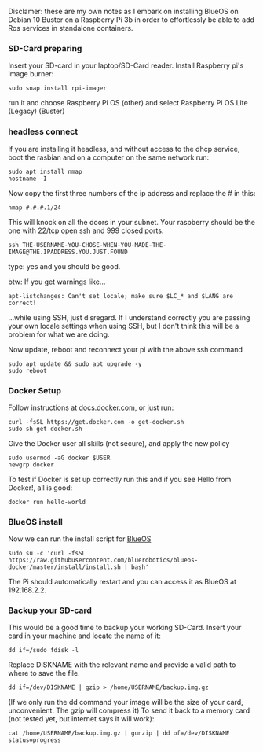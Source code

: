 Disclamer: these are my own notes as I embark on installing BlueOS on Debian 10 Buster on a Raspberry Pi 3b in order to effortlessly be able to add Ros services in standalone containers.

### SD-Card preparing
Insert your SD-card in your laptop/SD-Card reader.
Install Raspberry pi's image burner:
```
sudo snap install rpi-imager
```
run it and choose Raspberry Pi OS (other) and select Raspberry Pi OS Lite (Legacy) (Buster)

### headless connect
If you are installing it headless, and without access to the dhcp service, boot the rasbian and on a computer on the same network run:
```
sudo apt install nmap
hostname -I
```
Now copy the first three numbers of the ip address and replace the # in this:
```
nmap #.#.#.1/24
```
This will knock on all the doors in your subnet. Your raspberry should be the one with 22/tcp open ssh and 999 closed ports.
```
ssh THE-USERNAME-YOU-CHOSE-WHEN-YOU-MADE-THE-IMAGE@THE.IPADDRESS.YOU.JUST.FOUND
```
type: yes and you should be good.

btw: If you get warnings like...
```
apt-listchanges: Can't set locale; make sure $LC_* and $LANG are correct!
```
...while using SSH, just disregard. If I understand correctly you are passing your own locale settings when using SSH, but I don't think this will be a problem for what we are doing.


Now update, reboot and reconnect your pi with the above ssh command
```
sudo apt update && sudo apt upgrade -y
sudo reboot
```

### Docker Setup
Follow instructions at [docs.docker.com](https://docs.docker.com/engine/install/debian/#install-using-the-convenience-script), or just run:
```
curl -fsSL https://get.docker.com -o get-docker.sh
sudo sh get-docker.sh
```

Give the Docker user all skills (not secure), and apply the new policy
```
sudo usermod -aG docker $USER
newgrp docker
```

To test if Docker is set up correctly run this and if you see Hello from Docker!, all is good:
```
docker run hello-world
```
### BlueOS install

Now we can run the install script for [BlueOS](https://github.com/bluerobotics/BlueOS-docker/tree/master/install)
```
sudo su -c 'curl -fsSL https://raw.githubusercontent.com/bluerobotics/blueos-docker/master/install/install.sh | bash'
```
The Pi should automatically restart and you can access it as BlueOS at 192.168.2.2.

### Backup your SD-card
This would be a good time to backup your working SD-Card.
Insert your card in your machine and locate the name of it:
```
dd if=/sudo fdisk -l
```
Replace DISKNAME with the relevant name and provide a valid path to where to save the file.
```
dd if=/dev/DISKNAME | gzip > /home/USERNAME/backup.img.gz
```
(If we only run the dd command your image will be the size of your card, unconvenient. The gzip will compress it)
To send it back to a memory card (not tested yet, but internet says it will work):
```
cat /home/USERNAME/backup.img.gz | gunzip | dd of=/dev/DISKNAME status=progress
```
